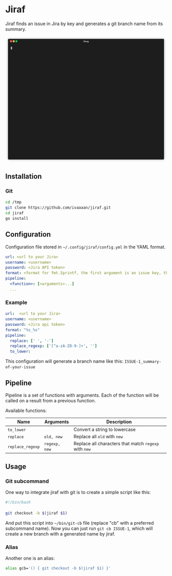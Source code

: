 # Jiraf

Jiraf finds an issue in Jira by key and generates a git branch name from its summary.

![gif](https://raw.githubusercontent.com/ivaaaan/gifs/master/jiraf.gif)


## Installation

### Git

```bash
cd /tmp
git clone https://github.com/ivaaaan/jiraf.git
cd jiraf
go install
```

## Configuration

Configuration file stored in `~/.config/jiraf/config.yml` in the YAML format.

```yaml
url: <url to your Jira>
username: <username>
password: <Jira API token>
format: <format for fmt.Sprintf, the first argument is an issue key, the second one is generated summary>
pipeline:
  <function>: [<arguments>...]
  ...
```

### Example

```yaml
url:  <url to your Jira>
username: <username>
password: <Jira api token>
format: "%s_%s"
pipeline:
  replace: [' ', '-']
  replace_regexp: ['[^a-zA-Z0-9-]+', '']
  to_lower:
```

This configuration will generate a branch name like this: `ISSUE-1_summary-of-your-issue`

## Pipeline

Pipeline is a set of functions with arguments. Each of the function will be called on a result from a previous function. 

Available functions:

| Name             | Arguments     | Description                                           |
|------------------|---------------|-------------------------------------------------------|
| `to_lower`       |               | Convert a string to lowercase                         |
| `replace`        | `old, new`    | Replace all `old` with `new`                          |
| `replace_regexp` | `regexp, new` | Replace all characters that match `regexp` with `new` |

## Usage

### Git subcommand

One way to integrate jiraf with git is to create a simple script like this:

```bash
#!/bin/bash

git checkout -b $(jiraf $1)
```

And put this script into `~/bin/git-cb` file (replace "cb" with a preferred subcommand name). Now you can just run `git cb ISSUE-1`, which will create a new branch with a generated name by jiraf.

### Alias

Another one is an alias:

```bash
alias gcb='() { git checkout -b $(jiraf $1) }'
```

